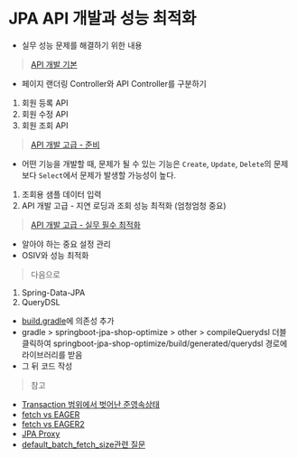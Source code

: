 # JPA API 개발과 성능 최적화
- 실무 성능 문제를 해결하기 위한 내용

> [API 개발 기본](doc/01_api_dev_basic.md)

- 페이지 랜더링 Controller와 API Controller를 구분하기

1. 회원 등록 API
2. 회원 수정 API
3. 회원 조회 API

> [API 개발 고급 - 준비](doc/02_api_dev_advanced.md)

- 어떤 기능을 개발할 때, 문제가 될 수 있는 기능은 `Create`, `Update`, `Delete`의 문제보다 `Select`에서 문제가 발생할 가능성이 높다.

1. 조회용 샘플 데이터 입력
2. API 개발 고급 - 지연 로딩과 조회 성능 최적화 (엄청엄청 중요)

> [API 개발 고급 - 실무 필수 최적화](doc/03_api_dev_optimize.md)

- 알아야 하는 중요 설정 관리
- OSIV와 성능 최적화

> 다음으로

1. Spring-Data-JPA
2. QueryDSL
  - [build.gradle](../build.gradle)에 의존성 추가
  - gradle > springboot-jpa-shop-optimize > other > compileQuerydsl 더블클릭하여 
    springboot-jpa-shop-optimize/build/generated/querydsl 경로에 라이브러리를 받음
  - 그 뒤 코드 작성

> 참고

- [Transaction 범위에서 벗어난 준영속상태](https://www.inflearn.com/questions/98643)
- [fetch vs EAGER](https://www.inflearn.com/questions/39516)
- [fetch vs EAGER2](https://www.inflearn.com/questions/30446)
- [JPA Proxy](https://www.inflearn.com/course/ORM-JPA-Basic/lecture/21708?tab=curriculum)
- [default_batch_fetch_size관련 질문](https://www.inflearn.com/questions/34469)
